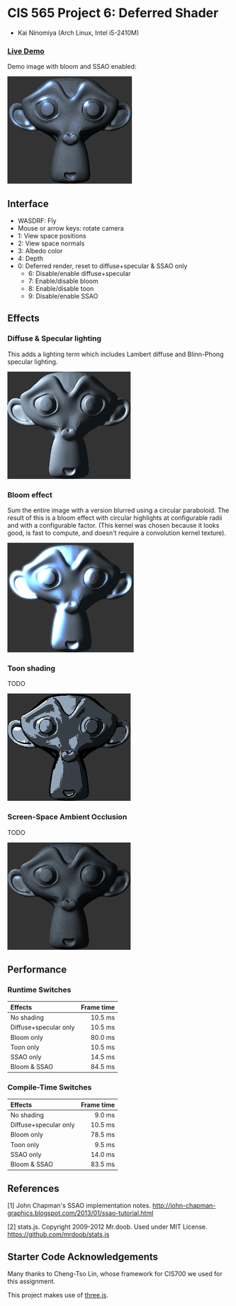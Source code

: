 CIS 565 Project 6: Deferred Shader
==================================

* Kai Ninomiya (Arch Linux, Intel i5-2410M)

### [Live Demo](https://kainino0x.github.io/Project6-DeferredShader/)

Demo image with bloom and SSAO enabled:

![](images/bloom_ssao.png)


Interface
---------

* WASDRF: Fly
* Mouse or arrow keys: rotate camera
* 1: View space positions
* 2: View space normals
* 3: Albedo color
* 4: Depth
* 0: Deferred render, reset to diffuse+specular & SSAO only
  * 6: Disable/enable diffuse+specular
  * 7: Enable/disable bloom
  * 8: Enable/disable toon
  * 9: Disable/enable SSAO


Effects
-------

### Diffuse & Specular lighting

This adds a lighting term which includes Lambert diffuse and Blinn-Phong
specular lighting.

![](images/diffuse.png)


### Bloom effect

Sum the entire image with a version blurred using a circular paraboloid.
The result of this is a bloom effect with circular highlights at configurable
radii and with a configurable factor.
(This kernel was chosen because it looks good, is fast to compute, and doesn't
require a convolution kernel texture).

![](images/bloom.png)


### Toon shading

TODO

![](images/toon.png)


### Screen-Space Ambient Occlusion

TODO

![](images/with_ssao.png)


Performance
-----------

### Runtime Switches

| Effects               | Frame time |
|:--------------------- | ----------:|
| No shading            |    10.5 ms |
| Diffuse+specular only |    10.5 ms |
| Bloom only            |    80.0 ms |
| Toon only             |    10.5 ms |
| SSAO only             |    14.5 ms |
| Bloom & SSAO          |    84.5 ms |


### Compile-Time Switches

| Effects               | Frame time |
|:--------------------- | ----------:|
| No shading            |     9.0 ms |
| Diffuse+specular only |    10.5 ms |
| Bloom only            |    78.5 ms |
| Toon only             |     9.5 ms |
| SSAO only             |    14.0 ms |
| Bloom & SSAO          |    83.5 ms |


References
----------

[1] John Chapman's SSAO implementation notes.
    http://john-chapman-graphics.blogspot.com/2013/01/ssao-tutorial.html

[2] stats.js. Copyright 2009-2012 Mr.doob. Used under MIT License.
    https://github.com/mrdoob/stats.js


Starter Code Acknowledgements
-----------------------------

Many thanks to Cheng-Tso Lin, whose framework for CIS700 we used for this
assignment.

This project makes use of [three.js](http://www.threejs.org).
